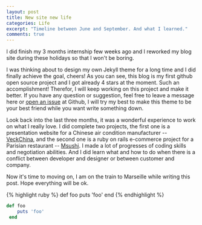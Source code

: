 ```yaml
---
layout: post
title: New site new life
categories: Life
excerpt: "Timeline between June and September. And what I learned."
comments: true
---
```


I did finish my 3 months internship few weeks ago and I reworked my blog site during these holidays so that I won't be boring.

I was thinking about to design my own Jekyll theme for a long time and I did finally achieve the goal, cheers! As you can see, this blog is my first github open source project and I got already 4 stars at the moment. Such an accomplishment! Therefor, I will keep working on this project and make it better. If you have any question or suggestion, feel free to leave a message here or [open an issue](https://github.com/renyuanz/leonids/issues/new) at Github, I will try my best to make this theme to be your best friend while you want write something down.

Look back into the last three months, it was a wonderful experience to work on what I really love. I did complete two projects, the first one is a presentation website for a Chinese air condition manufacturer -- [VeckChina](http://www.veckchina.com), and the second one is a ruby on rails e-commerce project for a Parisian restaurant -- [Msushi](https://msushi.herokuapp.com). I made a lot of progresses of coding skills and negotiation abilities. And I did learn what and how to do when there is a conflict between developer and designer or between customer and company.

Now it's time to moving on, I am on the train to Marseille while writing this post. Hope everything will be ok.

{% highlight ruby %}
def foo
    puts 'foo'
 end
{% endhighlight %}

```ruby
def foo
    puts 'foo'
 end
```